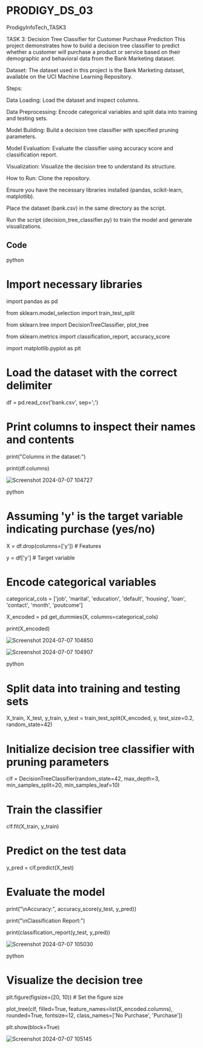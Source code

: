 # PRODIGY_DS_03

ProdigyInfoTech_TASK3

TASK 3: Decision Tree Classifier for Customer Purchase Prediction
This project demonstrates how to build a decision tree classifier to predict whether a customer will purchase a product or service based on their demographic and behavioral data from the Bank Marketing dataset.

Dataset:
The dataset used in this project is the Bank Marketing dataset, available on the UCI Machine Learning Repository.

Steps:

Data Loading: Load the dataset and inspect columns.

Data Preprocessing: Encode categorical variables and split data into training and testing sets.

Model Building: Build a decision tree classifier with specified pruning parameters.

Model Evaluation: Evaluate the classifier using accuracy score and classification report.

Visualization: Visualize the decision tree to understand its structure.

How to Run:
Clone the repository.

Ensure you have the necessary libraries installed (pandas, scikit-learn, matplotlib).

Place the dataset (bank.csv) in the same directory as the script.

Run the script (decision_tree_classifier.py) to train the model and generate visualizations.

## Code

python

# Import necessary libraries

import pandas as pd

from sklearn.model_selection import train_test_split

from sklearn.tree import DecisionTreeClassifier, plot_tree

from sklearn.metrics import classification_report, accuracy_score

import matplotlib.pyplot as plt

# Load the dataset with the correct delimiter

df = pd.read_csv('bank.csv', sep=';')

# Print columns to inspect their names and contents

print("Columns in the dataset:")

print(df.columns)

![Screenshot 2024-07-07 104727](https://github.com/Chilukuri-NeethuReddy/PRODIGY_DS_03/assets/174725064/5deabde5-aae6-4aae-9a1a-9fafd05d2e33)

python

# Assuming 'y' is the target variable indicating purchase (yes/no)

X = df.drop(columns=['y'])  # Features

y = df['y']                 # Target variable

# Encode categorical variables

categorical_cols = ['job', 'marital', 'education', 'default', 'housing', 'loan', 'contact', 'month', 'poutcome']

X_encoded = pd.get_dummies(X, columns=categorical_cols)

print(X_encoded)

![Screenshot 2024-07-07 104850](https://github.com/Chilukuri-NeethuReddy/PRODIGY_DS_03/assets/174725064/3551cbcc-8231-4bfb-a7eb-529a3aa536a5)

![Screenshot 2024-07-07 104907](https://github.com/Chilukuri-NeethuReddy/PRODIGY_DS_03/assets/174725064/b005e490-e91b-46d7-974d-31326e09f9c2)

python

# Split data into training and testing sets

X_train, X_test, y_train, y_test = train_test_split(X_encoded, y, test_size=0.2, random_state=42)

# Initialize decision tree classifier with pruning parameters

clf = DecisionTreeClassifier(random_state=42, max_depth=3, min_samples_split=20, min_samples_leaf=10)

# Train the classifier

clf.fit(X_train, y_train)

# Predict on the test data

y_pred = clf.predict(X_test)

# Evaluate the model

print("\nAccuracy:", accuracy_score(y_test, y_pred))

print("\nClassification Report:")

print(classification_report(y_test, y_pred))

![Screenshot 2024-07-07 105030](https://github.com/Chilukuri-NeethuReddy/PRODIGY_DS_03/assets/174725064/2ad291d6-3dce-46ce-9a02-e72b98bceeb5)

python

# Visualize the decision tree

plt.figure(figsize=(20, 10))  # Set the figure size

plot_tree(clf, filled=True, feature_names=list(X_encoded.columns), rounded=True, fontsize=12, class_names=['No Purchase', 'Purchase'])

plt.show(block=True)

![Screenshot 2024-07-07 105145](https://github.com/Chilukuri-NeethuReddy/PRODIGY_DS_03/assets/174725064/406faab9-1081-45a9-872a-675698071301)






